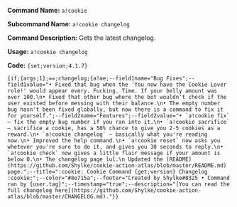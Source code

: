 **Command Name:** `a!cookie`

**Subcommand Name:** `a!cookie changelog`

**Command Description:**
Gets the latest changelog.

**Usage:**
`a!cookie changelog`


**Code:** `{set;version;4.1.7}`

```{if;{args;1};==;changelog;{a!ae;--field1name="Bug Fixes";--field1value="• Fixed that bug when the 'You now have the Cookie Lover role!' would appear every. Fucking. Time. If your belly amount was over 100.\n• Fixed that other bug where the bot wouldn't check if the user existed before messing with their balance.\n• The empty number bug hasn't been fixed globally, but now there is a command to fix it for yourself.";--field2name="Features";--field2value="• `a!cookie fix` — fix the empty bug number if you ran into it.\n• `a!cookie sacrifice` — sacrifice a cookie, has a 50% chance to give you 2-5 cookies as a reward.\n• `a!cookie changelog` — basically what you're reading now.\n• Improved the help command.\n• `a!cookie reset` now asks you whetever you're sure to do it, and gives you 30 seconds to reply.\n• `a!cookie check` now gives a little flair message if your amount is below 0.\n• The changelog page lul.\n Updated the [README](https://github.com/Shylke/cookie-action-atlas/blob/master/README.md) page.";--title=":cookie: Cookie Command {get;version} Changelog :cookie:";--color="#8e715a";--footer="Created by Shylke#8325 • Command ran by {user.tag}";--timestamp="true";--description="[You can read the full changelog here](https://github.com/Shylke/cookie-action-atlas/blob/master/CHANGELOG.md)."}}```
